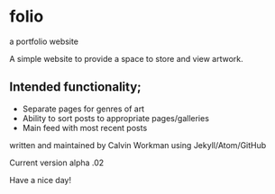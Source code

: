 # folio
a portfolio website

A simple website to provide a space to store and view artwork.

## Intended functionality;

  - Separate pages for genres of art
  - Ability to sort posts to appropriate pages/galleries
  - Main feed with most recent posts

written and maintained by Calvin Workman using Jekyll/Atom/GitHub

Current version alpha .02

Have a nice day!
